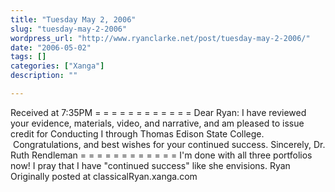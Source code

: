 ```yaml
---
title: "Tuesday May 2, 2006"
slug: "tuesday-may-2-2006"
wordpress_url: "http://www.ryanclarke.net/post/tuesday-may-2-2006/"
date: "2006-05-02"
tags: []
categories: ["Xanga"]
description: ""

---
```


Received at 7:35PM
= = = = = = = = = = = =
Dear Ryan:
I have reviewed your evidence, materials, video, and narrative, and am pleased to issue credit for Conducting I through Thomas Edison State College.  Congratulations, and best wishes for your continued success.
Sincerely,
Dr. Ruth Rendleman
= = = = = = = = = = = =
I'm done with all three portfolios now!
I pray that I have "continued success" like she envisions.
Ryan
Originally posted at classicalRyan.xanga.com
